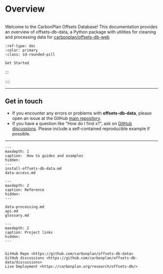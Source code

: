 # Overview

```{rubric} Offsets-DB Data

```

Welcome to the CarbonPlan Offsets Database! This documentation provides an overview of offsets-db-data, a Python package with utilities for cleaning and processing data for [carbonplan/offsets-db-web](https://github.com/carbonplan/offsets-db-web)

```{button-ref} install-offsets-db-data
:ref-type: doc
:color: primary
:class: sd-rounded-pill

Get Started
```

:::

::::

---

## Get in touch

- If you encounter any errors or problems with **offsets-db-data**, please open an issue at the GitHub [main repository](http://github.com/carbonplan/offsets-db-data/issues).
- If you have a question like “How do I find x?”, ask on [GitHub discussions](https://github.com/carbonplan/offsets-db-data/discussions). Please include a self-contained reproducible example if possible.

---

```{toctree}
---
maxdepth: 1
caption:  How to guides and examples
hidden:
---
install-offsets-db-data.md
data-access.md
```

```{toctree}
---
maxdepth: 2
caption: Reference
hidden:
---

data-processing.md
api.md
glossary.md
```

```{toctree}
---
maxdepth: 2
caption: Project links
hidden:
---


GitHub Repo <https://github.com/carbonplan/offsets-db-data>
GitHub discussions <https://github.com/carbonplan/offsets-db-data/discussions>
Live Deployment <https://carbonplan.org/research/offsets-db/>

```
